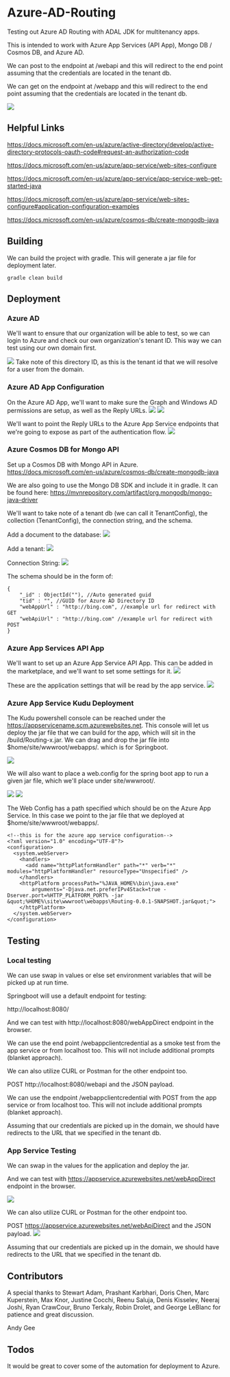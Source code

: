 # Azure-AD-Routing
Testing out Azure AD Routing with ADAL JDK for multitenancy apps.

This is intended to work with Azure App Services (API App), Mongo DB / Cosmos DB, and Azure AD.

We can post to the endpoint at /webapi and this will redirect to the end point assuming that the credentials are located in the tenant db.

We can get on the endpoint at /webapp and this will redirect to the end point assuming that the credentials are located in the tenant db.

![](images/AzureADCodeFlow.png?raw=true)

## Helpful Links

https://docs.microsoft.com/en-us/azure/active-directory/develop/active-directory-protocols-oauth-code#request-an-authorization-code

https://docs.microsoft.com/en-us/azure/app-service/web-sites-configure

https://docs.microsoft.com/en-us/azure/app-service/app-service-web-get-started-java

https://docs.microsoft.com/en-us/azure/app-service/web-sites-configure#application-configuration-examples

https://docs.microsoft.com/en-us/azure/cosmos-db/create-mongodb-java

## Building

We can build the project with gradle.  This will generate a jar file for deployment later.

```
gradle clean build
```

## Deployment

### Azure AD
We'll want to ensure that our organization will be able to test, so we can login to Azure and check our own organization's tenant ID.  This way we can test using our own domain first.

![](images/AzureADDirectoryId.png?raw=true)
Take note of this directory ID, as this is the tenant id that we will resolve for a user from the domain.

### Azure AD App Configuration

On the Azure AD App, we'll want to make sure the Graph and Windows AD permissions are setup, as well as the Reply URLs.
![](images/AzureADGraphPermissions.png?raw=true)
![](images/AzureADPermissions.png?raw=true)

We'll want to point the Reply URLs to the Azure App Service endpoints that we're going to expose as part of the authentication flow.
![](images/AzureADReplyUrls.png?raw=true)

### Azure Cosmos DB for Mongo API
Set up a Cosmos DB with Mongo API in Azure.
https://docs.microsoft.com/en-us/azure/cosmos-db/create-mongodb-java

We are also going to use the Mongo DB SDK and include it in gradle.  It can be found here:
https://mvnrepository.com/artifact/org.mongodb/mongo-java-driver

We'll want to take note of a tenant db (we can call it TenantConfig), the collection (TenantConfig), the connection string, and the schema.

Add a document to the database:
![](images/AzureCosmosConfig0.png?raw=true)

Add a tenant:
![](images/AzureCosmosConfig1.png?raw=true)

Connection String:
![](images/AzureCosmosConfig2.png?raw=true)

The schema should be in the form of:
```
{
	"_id" : ObjectId(""), //Auto generated guid
	"tid" : "", //GUID for Azure AD Directory ID
	"webAppUrl" : "http://bing.com", //example url for redirect with GET
	"webApiUrl" : "http://bing.com" //example url for redirect with POST
}
```
### Azure App Services API App

We'll want to set up an Azure App Service API App.  This can be added in the marketplace, and we'll want to set some settings for it.
![](images/AzureAppServiceConfig1.png?raw=true)

These are the application settings that will be read by the app service.
![](images/AzureAppServiceConfig2.png?raw=true)

### Azure App Service Kudu Deployment

The Kudu powershell console can be reached under the https://appservicename.scm.azurewebsites.net.  This console will let us deploy the jar file that we can build for the app, which will sit in the /build/Routing-x.jar.  We can drag and drop the jar file into $home/site/wwwroot/webapps/. which is for Springboot.

![](images/AzureAppServiceKudu0.png?raw=true)

We will also want to place a web.config for the spring boot app to run a given jar file, which we'll place under site/wwwroot/.

![](images/AzureAppServiceKudu1.png?raw=true)
![](images/AzureAppServiceKudu2.png?raw=true)

The Web Config has a path specified which should be on the Azure App Service.  In this case we point to the jar file that we deployed at $home/site/wwwroot/webapps/.

```
<!--this is for the azure app service configuration-->
<?xml version="1.0" encoding="UTF-8"?>
<configuration>
  <system.webServer>
    <handlers>
      <add name="httpPlatformHandler" path="*" verb="*" modules="httpPlatformHandler" resourceType="Unspecified" />
    </handlers>
    <httpPlatform processPath="%JAVA_HOME%\bin\java.exe"
        arguments="-Djava.net.preferIPv4Stack=true -Dserver.port=%HTTP_PLATFORM_PORT% -jar &quot;%HOME%\site\wwwroot\webapps\Routing-0.0.1-SNAPSHOT.jar&quot;">
    </httpPlatform>
  </system.webServer>
</configuration>
```

## Testing

### Local testing

We can use swap in values or else set environment variables that will be picked up at run time.

Springboot will use a default endpoint for testing:

http://localhost:8080/

And we can test with http://localhost:8080/webAppDirect endpoint in the browser.

We can use the end point /webappclientcredential as a smoke test from the app service or from localhost too.  This will not include additional prompts (blanket approach).

We can also utilize CURL or Postman for the other endpoint too.

POST http://localhost:8080/webapi and the JSON payload.

We can use the endpoint /webappclientcredential with POST from the app service or from localhost too.  This will not include additional prompts (blanket approach).

Assuming that our credentials are picked up in the domain, we should have redirects to the URL that we specified in the tenant db.

### App Service Testing

We can swap in the values for the application and deploy the jar.

And we can test with https://appservice.azurewebsites.net/webAppDirect endpoint in the browser.

![](images/AzureAppServiceRedirectWebAppTest.png?raw=true)

We can also utilize CURL or Postman for the other endpoint too.

POST https://appservice.azurewebsites.net/webApiDirect and the JSON payload.
![](images/AzureAppServiceRedirectWebApiTest.png?raw=true)

Assuming that our credentials are picked up in the domain, we should have redirects to the URL that we specified in the tenant db.

## Contributors
A special thanks to Stewart Adam, Prashant Karbhari, Doris Chen, Marc Kuperstein, Max Knor, Justine Cocchi, Reenu Saluja, Denis Kisselev, Neeraj Joshi, Ryan CrawCour, Bruno Terkaly, Robin Drolet, and George LeBlanc for patience and great discussion.

Andy Gee

## Todos
It would be great to cover some of the automation for deployment to Azure.